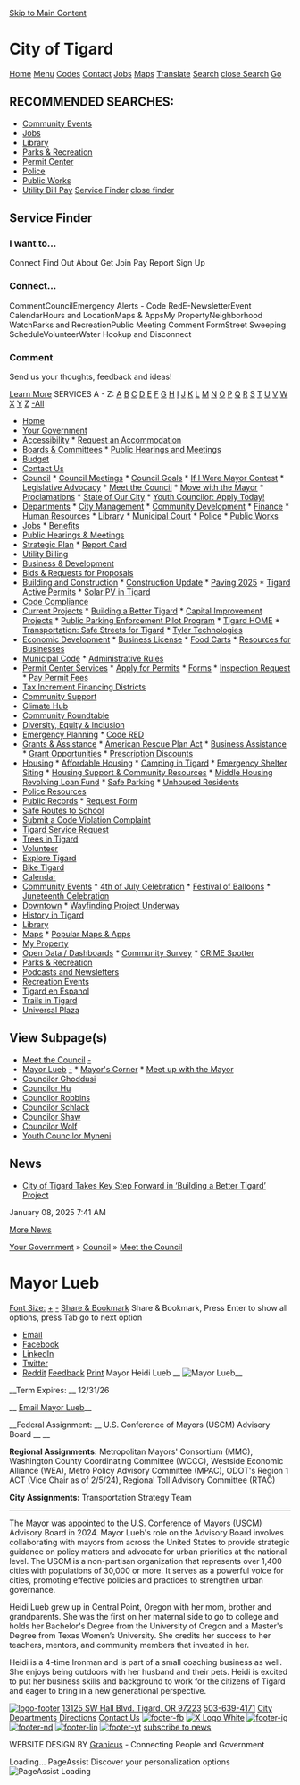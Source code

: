   [Skip to Main Content](https://www.tigard-or.gov/your-government/council/meet-the-council/mayor-lueb/)  

# City of Tigard

 [Home](https://www.tigard-or.gov/home)  [Menu]()   [Codes](https://ecode360.com/TI5024)  [Contact](https://www.tigard-or.gov/your-government/contact-us)  [Jobs](https://www.tigard-or.gov/your-government/departments/human-resources/jobs)  [Maps](https://www.tigard-or.gov/explore-tigard/maps)  [Translate](https://translate.google.com/translate?js=y&prev=_t&hl=en&ie=UTF-8&layout=1&eotf=1&sl=en&tl=es&u=https://www.tigard-or.gov/your-government/council/meet-the-council/mayor-lueb)   [Search]()   [close Search](https://www.tigard-or.gov/your-government/council/meet-the-council/mayor-lueb/)   [Go]()  

## RECOMMENDED SEARCHES:

 *  [Community Events](https://www.tigard-or.gov/explore-tigard/community-events) 
 *  [Jobs](https://www.tigard-or.gov/your-government/careers) 
 *  [Library](https://www.tigard-or.gov/your-government/departments/library) 
 *  [Parks & Recreation](https://www.tigard-or.gov/your-government/departments/public-works/parks-recreation) 
 *  [Permit Center](https://www.tigard-or.gov/your-government/departments/community-development/permit-center) 
 *  [Police](https://www.tigard-or.gov/your-government/departments/police) 
 *  [Public Works](https://www.tigard-or.gov/your-government/departments/public-works) 
 *  [Utility Bill Pay](https://www.tigard-or.gov/your-government/departments/finance/utility-billing) 
  [Service Finder]()   [close finder]() 

## Service Finder

### I want to...

 Connect Find Out About Get Join Pay Report Sign Up 

### Connect...

 CommentCouncilEmergency Alerts - Code RedE-NewsletterEvent CalendarHours and LocationMaps & AppsMy PropertyNeighborhood WatchParks and RecreationPublic Meeting Comment FormStreet Sweeping ScheduleVolunteerWater Hookup and Disconnect 

### Comment

Send us your thoughts, feedback and ideas!

 [Learn More](https://www.tigard-or.gov/your-government/contact-us/general-feedback-form)  SERVICES A - Z: [A](https://www.tigard-or.gov/explore-tigard/advanced-components/list-detail-pages/service-directory-list/-alpha-A)  [B](https://www.tigard-or.gov/explore-tigard/advanced-components/list-detail-pages/service-directory-list/-alpha-B)  [C](https://www.tigard-or.gov/explore-tigard/advanced-components/list-detail-pages/service-directory-list/-alpha-C)  [D](https://www.tigard-or.gov/explore-tigard/advanced-components/list-detail-pages/service-directory-list/-alpha-D)  [E](https://www.tigard-or.gov/explore-tigard/advanced-components/list-detail-pages/service-directory-list/-alpha-E)  [F](https://www.tigard-or.gov/explore-tigard/advanced-components/list-detail-pages/service-directory-list/-alpha-F)  [G](https://www.tigard-or.gov/explore-tigard/advanced-components/list-detail-pages/service-directory-list/-alpha-G)  [H](https://www.tigard-or.gov/explore-tigard/advanced-components/list-detail-pages/service-directory-list/-alpha-H)  [I](https://www.tigard-or.gov/explore-tigard/advanced-components/list-detail-pages/service-directory-list/-alpha-I)  [J](https://www.tigard-or.gov/explore-tigard/advanced-components/list-detail-pages/service-directory-list/-alpha-J)  [K](https://www.tigard-or.gov/explore-tigard/advanced-components/list-detail-pages/service-directory-list/-alpha-K)  [L](https://www.tigard-or.gov/explore-tigard/advanced-components/list-detail-pages/service-directory-list/-alpha-L)  [M](https://www.tigard-or.gov/explore-tigard/advanced-components/list-detail-pages/service-directory-list/-alpha-M)  [N](https://www.tigard-or.gov/explore-tigard/advanced-components/list-detail-pages/service-directory-list/-alpha-N)  [O](https://www.tigard-or.gov/explore-tigard/advanced-components/list-detail-pages/service-directory-list/-alpha-O)  [P](https://www.tigard-or.gov/explore-tigard/advanced-components/list-detail-pages/service-directory-list/-alpha-P)  [Q](https://www.tigard-or.gov/explore-tigard/advanced-components/list-detail-pages/service-directory-list/-alpha-Q)  [R](https://www.tigard-or.gov/explore-tigard/advanced-components/list-detail-pages/service-directory-list/-alpha-R)  [S](https://www.tigard-or.gov/explore-tigard/advanced-components/list-detail-pages/service-directory-list/-alpha-S)  [T](https://www.tigard-or.gov/explore-tigard/advanced-components/list-detail-pages/service-directory-list/-alpha-T)  [U](https://www.tigard-or.gov/explore-tigard/advanced-components/list-detail-pages/service-directory-list/-alpha-U)  [V](https://www.tigard-or.gov/explore-tigard/advanced-components/list-detail-pages/service-directory-list/-alpha-V)  [W](https://www.tigard-or.gov/explore-tigard/advanced-components/list-detail-pages/service-directory-list/-alpha-W)  [X](https://www.tigard-or.gov/explore-tigard/advanced-components/list-detail-pages/service-directory-list/-alpha-X)  [Y](https://www.tigard-or.gov/explore-tigard/advanced-components/list-detail-pages/service-directory-list/-alpha-Y)  [Z](https://www.tigard-or.gov/explore-tigard/advanced-components/list-detail-pages/service-directory-list/-alpha-Z)  [-All](https://www.tigard-or.gov/explore-tigard/advanced-components/list-detail-pages/service-directory-list)  

 *  [Home](https://www.tigard-or.gov/home) 
 *  [Your Government](https://www.tigard-or.gov/your-government)  
   *  [Accessibility](https://www.tigard-or.gov/your-government/accessibility) 
     *  [Request an Accommodation](https://www.tigard-or.gov/your-government/accessibility/request-an-accommodation) 
   *  [Boards & Committees](https://www.tigard-or.gov/your-government/boards-committees) 
     *  [Public Hearings and Meetings](https://www.tigard-or.gov/your-government/boards-committees/public-hearings-and-meetings) 
   *  [Budget](https://www.tigard-or.gov/your-government/city-budget) 
   *  [Contact Us](https://www.tigard-or.gov/your-government/contact-us) 
   *  [Council](https://www.tigard-or.gov/your-government/council) 
     *  [Council Meetings](https://www.tigard-or.gov/your-government/council/council-meetings) 
     *  [Council Goals](https://www.tigard-or.gov/your-government/council/council-goals) 
     *  [If I Were Mayor Contest](https://www.tigard-or.gov/your-government/council/if-i-were-mayor-contest) 
     *  [Legislative Advocacy](https://www.tigard-or.gov/your-government/council/legislative-advocacy) 
     *  [Meet the Council](https://www.tigard-or.gov/your-government/council/meet-the-council) 
     *  [Move with the Mayor](https://www.tigard-or.gov/your-government/council/move-with-the-mayor) 
     *  [Proclamations](https://www.tigard-or.gov/your-government/council/proclamations) 
     *  [State of Our City](https://www.tigard-or.gov/your-government/council/state-of-our-city) 
     *  [Youth Councilor: Apply Today!](https://www.tigard-or.gov/your-government/council/youth-councilor-apply-today) 
   *  [Departments](https://www.tigard-or.gov/your-government/departments) 
     *  [City Management](https://www.tigard-or.gov/your-government/departments/city-management) 
     *  [Community Development](https://www.tigard-or.gov/your-government/departments/community-development) 
     *  [Finance](https://www.tigard-or.gov/your-government/departments/finance) 
     *  [Human Resources](https://www.tigard-or.gov/your-government/departments/human-resources) 
     *  [Library](https://www.tigard-or.gov/your-government/departments/library) 
     *  [Municipal Court](https://www.tigard-or.gov/your-government/departments/municipal-court) 
     *  [Police](https://www.tigard-or.gov/your-government/departments/police) 
     *  [Public Works](https://www.tigard-or.gov/your-government/departments/public-works) 
   *  [Jobs](https://www.tigard-or.gov/your-government/careers) 
     *  [Benefits](https://www.tigard-or.gov/your-government/careers/benefits) 
   *  [Public Hearings & Meetings](https://www.tigard-or.gov/your-government/public-hearings) 
   *  [Strategic Plan](https://www.tigard-or.gov/your-government/strategic-plan) 
     *  [Report Card](https://www.tigard-or.gov/your-government/report-card) 
   *  [Utility Billing](https://www.tigard-or.gov/your-government/utility-billing)  
 *  [Business & Development](https://www.tigard-or.gov/business-development)  
   *  [Bids & Requests for Proposals](https://www.tigard-or.gov/business-development/bids-requests-for-proposals) 
   *  [Building and Construction](https://www.tigard-or.gov/business-development/building-and-construction) 
     *  [Construction Update](https://www.tigard-or.gov/business-development/building-and-construction/construction-update) 
     *  [Paving 2025](https://www.tigard-or.gov/business-development/paving-2022) 
     *  [Tigard Active Permits](https://www.tigard-or.gov/business-development/building-and-construction/tigard-active-permits) 
     *  [Solar PV in Tigard](https://www.tigard-or.gov/business-development/building-and-construction/solar-pv-in-tigard) 
   *  [Code Compliance](https://www.tigard-or.gov/business-development/code-compliance) 
   *  [Current Projects](https://www.tigard-or.gov/business-development/major-projects) 
     *  [Building a Better Tigard](https://www.tigard-or.gov/business-development/current-projects/city-facilities-modernization-project) 
     *  [Capital Improvement Projects](https://www.tigard-or.gov/business-development/major-projects/capital-improvement-projects) 
     *  [Public Parking Enforcement Pilot Program](https://www.tigard-or.gov/business-development/current-projects/public-parking-enforcement-pilot-program) 
     *  [Tigard HOME](https://www.tigard-or.gov/business-development/current-projects/tigard-home) 
     *  [Transportation: Safe Streets for Tigard](https://www.tigard-or.gov/business-development/current-projects/transportation-safe-streets-for-tigard) 
     *  [Tyler Technologies](https://www.tigard-or.gov/business-development/current-projects/tyler-technologies-public-portals) 
   *  [Economic Development](https://www.tigard-or.gov/business-development/economic-development) 
     *  [Business License](https://www.tigard-or.gov/business-development/economic-development/resources-for-businesses/business-license) 
     *  [Food Carts](https://www.tigard-or.gov/business-development/food-carts) 
     *  [Resources for Businesses](https://www.tigard-or.gov/business-development/economic-development/resources-for-businesses) 
   *  [Municipal Code](https://www.tigard-or.gov/business-development/municipal-code) 
     *  [Administrative Rules](https://www.tigard-or.gov/business-development/administrative-rules) 
   *  [Permit Center Services](https://www.tigard-or.gov/business-development/permit-center-services) 
     *  [Apply for Permits](https://www.tigard-or.gov/business-development/permit-center-services/apply-for-permits) 
     *  [Forms](https://www.tigard-or.gov/business-development/permit-center-services/forms) 
     *  [Inspection Request](https://www.tigard-or.gov/business-development/permit-center-services/inspection-request) 
     *  [Pay Permit Fees](https://www.tigard-or.gov/business-development/permit-center-services/pay-permit-fees) 
   *  [Tax Increment Financing Districts](https://www.tigard-or.gov/business-development/tax-increment-financing-districts)  
 *  [Community Support](https://www.tigard-or.gov/community-support)  
   *  [Climate Hub](https://www.tigard-or.gov/community-support/climate-hub) 
   *  [Community Roundtable](https://www.tigard-or.gov/community-support/community-roundtable) 
   *  [Diversity, Equity & Inclusion](https://www.tigard-or.gov/community-support/community-for-all-dei) 
   *  [Emergency Planning](https://www.tigard-or.gov/community-support/emergency-planning) 
     *  [Code RED](https://www.tigard-or.gov/community-support/code-red) 
   *  [Grants & Assistance](https://www.tigard-or.gov/community-support/grants-assistance) 
     *  [American Rescue Plan Act](https://www.tigard-or.gov/community-support/grants-assistance/american-rescue-plan-act) 
     *  [Business Assistance](https://www.tigard-or.gov/community-support/grants-assistance/business-assistance) 
     *  [Grant Opportunities](https://www.tigard-or.gov/community-support/grants-assistance/apply-for-a-grant) 
     *  [Prescription Discounts](https://www.tigard-or.gov/community-support/grants-assistance/prescription-discounts) 
   *  [Housing](https://www.tigard-or.gov/community-support/housing) 
     *  [Affordable Housing](https://www.tigard-or.gov/community-support/affordable-housing) 
     *  [Camping in Tigard](https://www.tigard-or.gov/community-support/housing/camping-in-tigard) 
     *  [Emergency Shelter Siting](https://www.tigard-or.gov/community-support/emergency-shelter-siting) 
     *  [Housing Support & Community Resources](https://www.tigard-or.gov/community-support/housing-support-community-resources) 
     *  [Middle Housing Revolving Loan Fund](https://www.tigard-or.gov/community-support/housing/middle-housing-revolving-loan-fund) 
     *  [Safe Parking](https://www.tigard-or.gov/community-support/housing/safe-parking) 
     *  [Unhoused Residents](https://www.tigard-or.gov/community-support/housing-and-shelters) 
   *  [Police Resources](https://www.tigard-or.gov/community-support/police-resources) 
   *  [Public Records](https://www.tigard-or.gov/community-support/public-records) 
     *  [Request Form](https://www.tigard-or.gov/community-support/public-records/public-records-request-form) 
   *  [Safe Routes to School](https://www.tigard-or.gov/community-support/safe-routes-to-school) 
   *  [Submit a Code Violation Complaint](https://www.tigard-or.gov/community-support/code-compliance) 
   *  [Tigard Service Request](https://www.tigard-or.gov/community-support/service-request) 
   *  [Trees in Tigard](https://www.tigard-or.gov/community-support/tree-programs) 
   *  [Volunteer](https://www.tigard-or.gov/your-government/volunteer)  
 *  [Explore Tigard](https://www.tigard-or.gov/explore-tigard)  
   *  [Bike Tigard](https://www.tigard-or.gov/explore-tigard/bike-tigard) 
   *  [Calendar](https://www.tigard-or.gov/explore-tigard/city-calendar-events) 
   *  [Community Events](https://www.tigard-or.gov/explore-tigard/community-events) 
     *  [4th of July Celebration](https://www.tigard-or.gov/explore-tigard/community-events/4th-of-july-celebration) 
     *  [Festival of Balloons](https://www.tigard-or.gov/explore-tigard/festival-of-balloons) 
     *  [Juneteenth Celebration](https://www.tigard-or.gov/explore-tigard/community-events/juneteenth) 
   *  [Downtown](https://www.tigard-or.gov/explore-tigard/downtown) 
     *  [Wayfinding Project Underway](https://www.tigard-or.gov/explore-tigard/downtown/wayfinding-project-underway) 
   *  [History in Tigard](https://www.tigard-or.gov/explore-tigard/history-in-tigard) 
   *  [Library](https://www.tigard-or.gov/explore-tigard/library) 
   *  [Maps](https://www.tigard-or.gov/explore-tigard/maps) 
     *  [Popular Maps & Apps](https://www.tigard-or.gov/explore-tigard/maps/popular-maps-apps) 
   *  [My Property](https://www.tigard-or.gov/community-support/my-property) 
   *  [Open Data / Dashboards](https://www.tigard-or.gov/explore-tigard/open-data-dashboards) 
     *  [Community Survey](https://www.tigard-or.gov/explore-tigard/community-survey) 
     *  [CRIME Spotter](https://www.tigard-or.gov/explore-tigard/open-data-dashboards/crime-spotter) 
   *  [Parks & Recreation](https://www.tigard-or.gov/explore-tigard/parks-trails-and-community-gardens) 
   *  [Podcasts and Newsletters](https://www.tigard-or.gov/explore-tigard/podcasts-newsletters-and-more) 
   *  [Recreation Events](https://www.tigard-or.gov/explore-tigard/recreation) 
   *  [Tigard en Espanol](https://www.tigard-or.gov/explore-tigard/tigard-en-espanol) 
   *  [Trails in Tigard](https://www.tigard-or.gov/explore-tigard/trails-in-tigard) 
   *  [Universal Plaza](https://www.tigard-or.gov/explore-tigard/universal-plaza)  
 []()  

## View Subpage(s)

 *  [Meet the Council](https://www.tigard-or.gov/your-government/council/meet-the-council)  [-]() 
   *  [Mayor Lueb](https://www.tigard-or.gov/your-government/council/meet-the-council/mayor-lueb)  [-]() 
     *  [Mayor's Corner](https://www.tigard-or.gov/your-government/council/meet-the-council/mayor-s-corner) 
     *  [Meet up with the Mayor](https://www.tigard-or.gov/your-government/council/meet-the-council/meet-up-with-the-mayor) 
   *  [Councilor Ghoddusi](https://www.tigard-or.gov/your-government/council/meet-the-council/councilor-ghoddusi) 
   *  [Councilor Hu](https://www.tigard-or.gov/your-government/council/meet-the-council/councilor-hu) 
   *  [Councilor Robbins](https://www.tigard-or.gov/your-government/council/meet-the-council/councilor-robbins) 
   *  [Councilor Schlack](https://www.tigard-or.gov/your-government/council/meet-the-council/councilor-schlack) 
   *  [Councilor Shaw](https://www.tigard-or.gov/your-government/council/councilor-shaw) 
   *  [Councilor Wolf](https://www.tigard-or.gov/your-government/council/meet-the-council/councilor-wolf) 
   *  [Youth Councilor Myneni](https://www.tigard-or.gov/your-government/council/meet-the-council/youth-councilor-myneni) 

## News

 *  [City of Tigard Takes Key Step Forward in ‘Building a Better Tigard’ Project](https://www.tigard-or.gov/Home/Components/News/News/1321/)   

January 08, 2025 7:41 AM  

 [More News]()  

 [Your Government](https://www.tigard-or.gov/your-government) » [Council](https://www.tigard-or.gov/your-government/council) » [Meet the Council](https://www.tigard-or.gov/your-government/council/meet-the-council) 

#  Mayor Lueb 

  [Font Size:]()  [+]()  [-]()   [Share & Bookmark]()  Share & Bookmark, Press Enter to show all options, press Tab go to next option 

 *  [Email]() 
 *  [Facebook]() 
 *  [LinkedIn]() 
 *  [Twitter]() 
 *  [Reddit]() 
  [Feedback]()  [Print]()  Mayor Heidi Lueb  __ ![Mayor Lueb](images/5e0999ddebca4a98c44dd9bf228ef1d16e968d89a01306fb53cdc8a04d5cc560.png)__ 

 __Term Expires: __ 12/31/26

 __ [Email Mayor Lueb](mailto:heidil@tigard-or.gov?subject=Meet%20the%20Council)__ 

 __Federal Assignment: __ U.S. Conference of Mayors (USCM) Advisory Board  __ __ 

 __Regional Assignments:__ Metropolitan Mayors' Consortium (MMC), Washington County Coordinating Committee (WCCC), Westside Economic Alliance (WEA), Metro Policy Advisory Committee (MPAC), ODOT's Region 1 ACT (Vice Chair as of 2/5/24), Regional Toll Advisory Committee (RTAC)

 __City Assignments:__ Transportation Strategy Team

***

The Mayor was appointed to the U.S. Conference of Mayors (USCM) Advisory Board in 2024.  Mayor Lueb's role on the Advisory Board involves collaborating with mayors from across the United States to provide strategic guidance on policy matters and advocate for urban priorities at the national level. The USCM is a non-partisan organization that represents over 1,400 cities with populations of 30,000 or more. It serves as a powerful voice for cities, promoting effective policies and practices to strengthen urban governance.

 Heidi Lueb grew up in Central Point, Oregon with her mom, brother and grandparents. She was the first on her maternal side to go to college and holds her Bachelor's Degree from the University of Oregon and a Master's Degree from Texas Women’s University. She credits her success to her teachers, mentors, and community members that invested in her. 

Heidi is a 4-time Ironman and is part of a small coaching business as well. She enjoys being outdoors with her husband and their pets. Heidi is excited to put her business skills and background to work for the citizens of Tigard and eager to bring in a new generational perspective.

  [![logo-footer](images/a73dcc6203e9256499d1bf9a2a18d6305e0ead21bb942349f21c42f29d3f6755.png)](https://www.tigard-or.gov/home)   [13125 SW Hall Blvd. Tigard, OR 97223](https://www.google.com/maps/place/Tigard+City+Hall/@45.4249821,-122.7694867,17z/data=!3m1!4b1!4m5!3m4!1s0x54950d27d7e0e1a5:0xd81de99f97413fd0!8m2!3d45.4249794!4d-122.7671284)  [503-639-4171]()   [City Departments](https://www.tigard-or.gov/your-government/departments)  [Directions](https://www.google.com/maps/place/City%20Of%20Tigard/@45.4247292,-122.7644472,699m/data=!3m1!1e3!4m2!3m1!1s0x0000000000000000:0xd81de99f97413fd0)  [Contact Us](https://www.tigard-or.gov/your-government/contact-us)   [![footer-fb](images/0dda98f10762f00a2772cce4b30262c6d9f0695a923f2803ab861c76d9d62b85.png)](https://www.facebook.com/CityofTigard)  [![X Logo White](images/1a0d5001b131a5bcd416c9bf61d0dbff427978bff86b7bfff4a8886cc24083f6.png)](https://twitter.com/TigardOR)  [![footer-ig](images/230de6d8bdb5ba4cf892a9ca9985b6eafa40bf4db69729449f11e883b23411ae.png)](https://www.instagram.com/cityoftigard/)  [![footer-nd](images/ff60d41a048b129d1794bb4e2f26ccf48ceff3d3230c843e1f70621778f3ece2.png)](https://nextdoor.com/agency-city/or/tigard/)  [![footer-lin](images/ef973ecdb351233a068d499c17d546f9790f4ccde7d625e799f02fed904f7b2f.png)](https://www.linkedin.com/company/city-of-tigard)  [![footer-yt](images/44c7b02831013de60d63c3821fc5240ba1f5c1594bd6fbf0817671b979ee8f03.png)](https://www.youtube.com/channel/UCPVCPyddA761E_lByLV2QMA)   [subscribe to news](https://www.tigard-or.gov/explore-tigard/podcasts-newsletters-and-more)  

WEBSITE DESIGN BY [Granicus](https://www.granicus.com/) - Connecting People and Government

 Loading... PageAssist Discover your personalization options  ![PageAssist Loading](images/7dffd9b0ee7c695e627ec6d5735c258de6abdb1340bc0570ac77abb89dbd42d3.png)  